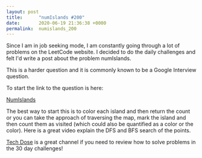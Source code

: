 ```yaml
---
layout: post
title:      "numIslands #200"
date:       2020-06-19 21:36:38 +0000
permalink:  numislands_200
---
```



Since I am in job seeking mode, I am constantly going through a lot of problems on the LeetCode website.  I decided to do the daily challenges and felt I'd write a post about the problem numIslands.

This is a harder question and it is commonly known to be a Google Interview question.

To start the link to the question is here:

[NumIslands](https://leetcode.com/explore/challenge/card/30-day-leetcoding-challenge/530/week-3/3302/)

The best way to start this is to color each island and then return the count or you can take the approach of traversing the map, mark the island and then count them as visited (which could also be quantified as a color or the color).  Here is a great video explain the DFS and BFS search of the points.

[Tech Dose](https://www.youtube.com/watch?v=__98uL6wst8) is a great channel if you need to review how to solve problems in the 30 day challenges!



